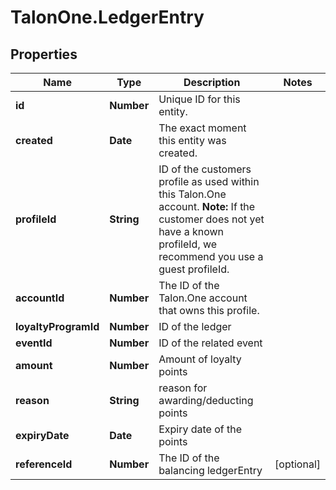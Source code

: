 # TalonOne.LedgerEntry

## Properties

Name | Type | Description | Notes
------------ | ------------- | ------------- | -------------
**id** | **Number** | Unique ID for this entity. | 
**created** | **Date** | The exact moment this entity was created. | 
**profileId** | **String** | ID of the customers profile as used within this Talon.One account.  **Note:** If the customer does not yet have a known profileId, we recommend you use a guest profileId.  | 
**accountId** | **Number** | The ID of the Talon.One account that owns this profile. | 
**loyaltyProgramId** | **Number** | ID of the ledger | 
**eventId** | **Number** | ID of the related event | 
**amount** | **Number** | Amount of loyalty points | 
**reason** | **String** | reason for awarding/deducting points | 
**expiryDate** | **Date** | Expiry date of the points | 
**referenceId** | **Number** | The ID of the balancing ledgerEntry | [optional] 


